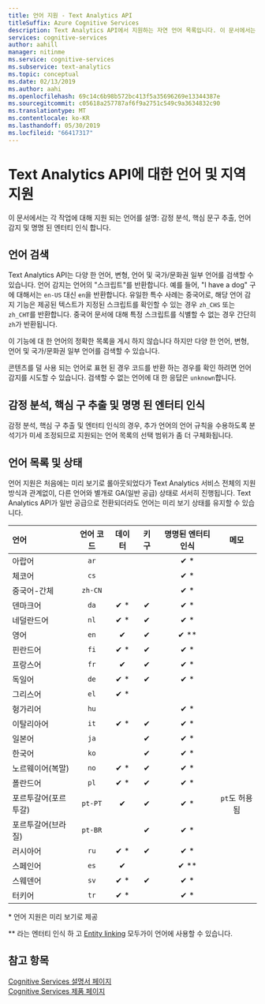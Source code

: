 ```yaml
---
title: 언어 지원 - Text Analytics API
titleSuffix: Azure Cognitive Services
description: Text Analytics API에서 지원하는 자연 언어 목록입니다. 이 문서에서는 감정 분석, 핵심 구 추출, 언어 감지 및 엔터티 인식을 비롯한 각 작업에 대해 지원되는 언어에 대해 설명합니다.
services: cognitive-services
author: aahill
manager: nitinme
ms.service: cognitive-services
ms.subservice: text-analytics
ms.topic: conceptual
ms.date: 02/13/2019
ms.author: aahi
ms.openlocfilehash: 69c14c6b98b572bc413f5a35696269e13344387e
ms.sourcegitcommit: c05618a257787af6f9a2751c549c9a3634832c90
ms.translationtype: MT
ms.contentlocale: ko-KR
ms.lasthandoff: 05/30/2019
ms.locfileid: "66417317"
---
```

# <a name="language-and-region-support-for-the-text-analytics-api"></a>Text Analytics API에 대한 언어 및 지역 지원

이 문서에서는 각 작업에 대해 지원 되는 언어를 설명: 감정 분석, 핵심 문구 추출, 언어 감지 및 명명 된 엔터티 인식 합니다.

## <a name="language-detection"></a>언어 검색

Text Analytics API는 다양 한 언어, 변형, 언어 및 국가/문화권 일부 언어를 검색할 수 있습니다.  언어 감지는 언어의 "스크립트"를 반환합니다. 예를 들어, "I have a dog" 구에 대해서는 `en-US` 대신 `en`을 반환합니다. 유일한 특수 사례는 중국어로, 해당 언어 감지 기능은 제공된 텍스트가 지정된 스크립트를 확인할 수 있는 경우 `zh_CHS` 또는 `zh_CHT`를 반환합니다. 중국어 문서에 대해 특정 스크립트를 식별할 수 없는 경우 간단히 `zh`가 반환됩니다.

이 기능에 대 한 언어의 정확한 목록을 게시 하지 않습니다 하지만 다양 한 언어, 변형, 언어 및 국가/문화권 일부 언어를 검색할 수 있습니다. 

콘텐츠를 덜 사용 되는 언어로 표현 된 경우 코드를 반환 하는 경우를 확인 하려면 언어 감지를 시도할 수 있습니다. 검색할 수 없는 언어에 대 한 응답은 `unknown`합니다.

## <a name="sentiment-analysis-key-phrase-extraction-and-named-entity-recognition"></a>감정 분석, 핵심 구 추출 및 명명 된 엔터티 인식

감정 분석, 핵심 구 추출 및 엔터티 인식의 경우, 추가 언어의 언어 규칙을 수용하도록 분석기가 미세 조정되므로 지원되는 언어 목록의 선택 범위가 좀 더 구체화됩니다.

## <a name="language-list-and-status"></a>언어 목록 및 상태

언어 지원은 처음에는 미리 보기로 롤아웃되었다가 Text Analytics 서비스 전체의 지원 방식과 관계없이, 다른 언어와 별개로 GA(일반 공급) 상태로 서서히 진행됩니다. Text Analytics API가 일반 공급으로 전환되더라도 언어는 미리 보기 상태를 유지할 수 있습니다.

| 언어    | 언어 코드 | 데이터 | 키 구 | 명명된 엔터티 인식 |   메모  |
|:----------- |:-------------:|:---------:|:-----------:|:-----------:|:-----------:
| 아랍어      | `ar`          |           |             | ✔ \*                     | |
| 체코어       | `cs`          |           |             | ✔ \*                     | |
| 중국어-간체 | `zh-CN`|           |             | ✔ \*        |    |
| 덴마크어      | `da`          | ✔ \*     | ✔           | ✔ \*            |     |
| 네덜란드어       | `nl`          | ✔ \*     | ✔          |  ✔ \*           |     |
| 영어     | `en`          | ✔        | ✔           |  ✔ \*\*     |      |
| 핀란드어     | `fi`          | ✔ \*     | ✔           |  ✔ \*           |     |
| 프랑스어      | `fr`          | ✔        | ✔           |  ✔ \*           |     |
| 독일어      | `de`          | ✔ \*     | ✔           |  ✔ \*          |     |
| 그리스어       | `el`          | ✔ \*     |             |            |     |
| 헝가리어   | `hu`          |           |             |  ✔ \*          |     | 
| 이탈리아어     | `it`          | ✔ \*     | ✔           |  ✔ \*           |     |
| 일본어    | `ja`          |          | ✔           |  ✔ \*          |     |
| 한국어      | `ko`          |          | ✔           |  ✔ \*          |     |
| 노르웨이어(복말) | `no`  | ✔ \*     |  ✔          | ✔ \*            |     |
| 폴란드어      | `pl`          | ✔ \*     |  ✔          |  ✔ \*           |     |
| 포르투갈어(포르투갈) | `pt-PT`| ✔        |  ✔          | ✔ \*      |`pt`도 허용됨|
| 포르투갈어(브라질)   | `pt-BR`|          |  ✔   |  ✔ \*       |     |
| 러시아어     | `ru`          | ✔ \*     | ✔           |  ✔ \*           |     |
| 스페인어     | `es`          | ✔        |            |   ✔ \*\*      |     | 
| 스웨덴어     | `sv`          | ✔ \*     | ✔           |   ✔ \*          |     |
| 터키어     | `tr`          | ✔ \*     |             |   ✔ \*          |  |

\* 언어 지원은 미리 보기로 제공

\*\* 라는 엔터티 인식 하 고 [Entity linking](how-tos/text-analytics-how-to-entity-linking.md) 모두가이 언어에 사용할 수 있습니다.    

## <a name="see-also"></a>참고 항목

[Cognitive Services 설명서 페이지](https://docs.microsoft.com/azure/cognitive-services/)   
[Cognitive Services 제품 페이지](https://azure.microsoft.com/services/cognitive-services/)
